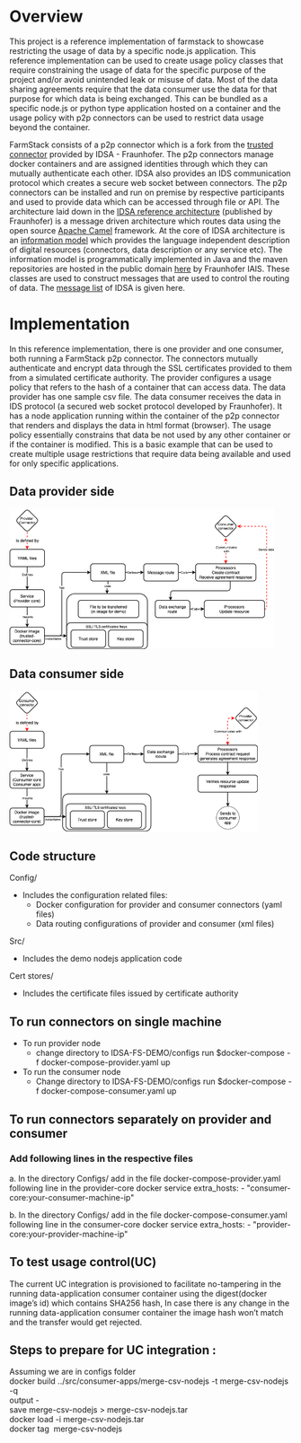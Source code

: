 # Overview
This project is a reference implementation of farmstack to showcase restricting the usage of data by a specific node.js application. This reference implementation can be used to create usage policy classes that require constraining the usage of data for the specific purpose of the project and/or avoid unintended leak or misuse of data. Most of the data sharing agreements require that the data consumer use the data for that purpose for which data is being exchanged. This can be bundled as a specific node.js or python type application hosted on a container and the usage policy with p2p connectors can be used to restrict data usage beyond the container.

FarmStack consists of a p2p connector which is a fork from the [trusted connector](https://github.com/industrial-data-space/trusted-connector/) provided by IDSA - Fraunhofer. The p2p connectors manage docker containers and are assigned identities through which they can mutually authenticate each other. IDSA also provides an IDS communication protocol which creates a secure web socket between connectors. The p2p connectors can be installed and run on premise by respective participants and used to provide data which can be accessed through file or API. The architecture laid down in the [IDSA reference architecture](https://www.internationaldataspaces.org/wp-content/uploads/2019/03/IDS-Reference-Architecture-Model-3.0.pdf) (published by Fraunhofer) is a message driven architecture which routes data using the open source [Apache Camel](https://camel.apache.org/docs/) framework. At the core of IDSA architecture is an [information model](https://github.com/International-Data-Spaces-Association/InformationModel) which provides the language independent description of digital resources (connectors, data description or any service etc). The information model is programmatically implemented in Java and the maven repositories are hosted in the public domain [here](https://jira.iais.fraunhofer.de/stash/projects/ICTSL/repos/ids-infomodel-demo/browse) by Fraunhofer IAIS. These classes are used to construct messages that are used to control the routing of data. The [message list](https://htmlpreview.github.io/?https://github.com/IndustrialDataSpace/InformationModel/blob/feature/message_taxonomy_description/model/communication/Message_Description.htm) of IDSA is given here.

# Implementation
In this reference implementation, there is one provider and one consumer, both running a FarmStack p2p connector. The connectors mutually authenticate and encrypt data through the SSL certificates provided to them from a simulated certificate authority. The provider configures a usage policy that refers to the hash of a container that can access data. The data provider has one sample csv file. The data consumer receives the data in IDS protocol (a secured web socket protocol developed by Fraunhofer). It has a node application running within the container of the p2p connector that renders and displays the data in html format (browser).
The usage policy essentially constrains that data be not used by any other container or if the container is modified. This is a basic example that can be used to create multiple usage restrictions that require data being available and used for only specific applications.

## Data provider side
<img src="FS_UCDiagram-UC(Provider).png"  height="250">

## Data consumer side
<img src="FS_UCDiagram-UC(consumer).png"  height="250">

## Code structure
Config/
 - Includes the configuration related files:<br>
    - Docker configuration for provider and consumer connectors (yaml files)
    - Data routing configurations of provider and consumer (xml files)<br>

Src/
 - Includes the demo nodejs application code

Cert stores/
 - Includes the certificate files issued by certificate authority

## To run connectors on single machine
 - To run provider node
    - change directory to IDSA-FS-DEMO/configs run $docker-compose -f docker-compose-provider.yaml up
 - To run the consumer node
    - Change directory to IDSA-FS-DEMO/configs run $docker-compose -f docker-compose-consumer.yaml up

## To run connectors separately on provider and consumer

 ### Add following lines in the respective files
  a. In the directory Configs/ add in the file docker-compose-provider.yaml following line in the provider-core docker service
  extra_hosts: - "consumer-core:your-consumer-machine-ip"

  b. In the directory Configs/ add in the file docker-compose-consumer.yaml following line in the consumer-core docker service
  extra_hosts: - "provider-core:your-provider-machine-ip"

## To test usage control(UC)
The current UC integration is provisioned to facilitate no-tampering in the running data-application consumer container using the digest(docker image’s id) which contains SHA256 hash, In case there is any change in the running data-application consumer container the image hash won’t match and the transfer would get rejected.

## Steps to prepare for UC integration :

Assuming we are in configs folder<br>
docker build ../src/consumer-apps/merge-csv-nodejs -t merge-csv-nodejs -q<br>
output - <image hash><br>
save merge-csv-nodejs > merge-csv-nodejs.tar<br>
docker load -i merge-csv-nodejs.tar<br>
docker tag <image hash> merge-csv-nodejs<br>